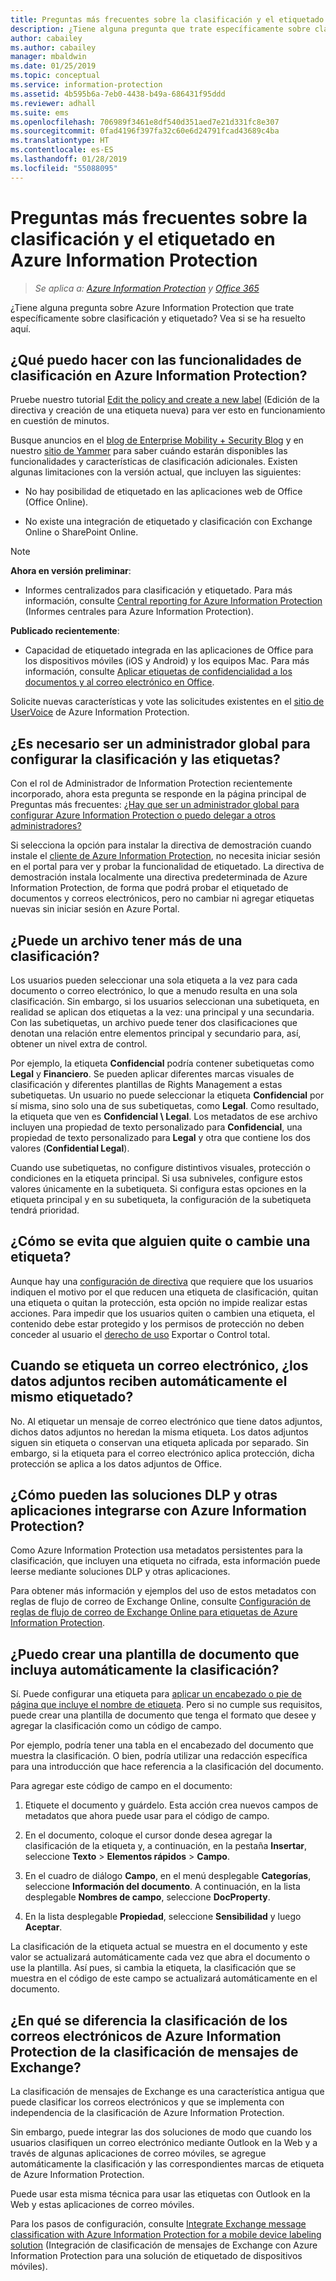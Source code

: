 ```yaml
---
title: Preguntas más frecuentes sobre la clasificación y el etiquetado - AIP
description: ¿Tiene alguna pregunta que trate específicamente sobre clasificación y etiquetado con Azure Information Protection? Vea si se ha resuelto aquí.
author: cabailey
ms.author: cabailey
manager: mbaldwin
ms.date: 01/25/2019
ms.topic: conceptual
ms.service: information-protection
ms.assetid: 4b595b6a-7eb0-4438-b49a-686431f95ddd
ms.reviewer: adhall
ms.suite: ems
ms.openlocfilehash: 706989f3461e8df540d351aed7e21d331fc8e307
ms.sourcegitcommit: 0fad4196f397fa32c60e6d24791fcad43689c4ba
ms.translationtype: HT
ms.contentlocale: es-ES
ms.lasthandoff: 01/28/2019
ms.locfileid: "55088095"
---
```

# <a name="frequently-asked-questions-about-classification-and-labeling-in-azure-information-protection"></a>Preguntas más frecuentes sobre la clasificación y el etiquetado en Azure Information Protection

>*Se aplica a: [Azure Information Protection](https://azure.microsoft.com/pricing/details/information-protection) y [Office 365](https://download.microsoft.com/download/E/C/F/ECF42E71-4EC0-48FF-AA00-577AC14D5B5C/Azure_Information_Protection_licensing_datasheet_EN-US.pdf)*

¿Tiene alguna pregunta sobre Azure Information Protection que trate específicamente sobre clasificación y etiquetado?  Vea si se ha resuelto aquí. 

## <a name="what-can-i-do-with-the-classification-capabilities-in-azure-information-protection"></a>¿Qué puedo hacer con las funcionalidades de clasificación en Azure Information Protection?

Pruebe nuestro tutorial [Edit the policy and create a new label](infoprotect-quick-start-tutorial.md) (Edición de la directiva y creación de una etiqueta nueva) para ver esto en funcionamiento en cuestión de minutos.

Busque anuncios en el [blog de Enterprise Mobility + Security Blog](https://techcommunity.microsoft.com/t5/Enterprise-Mobility-Security/bg-p/enterprisemobilityandsecurity/label-name/Azure%20Information%20Protection) y en nuestro [sitio de Yammer](https://www.yammer.com/askipteam/#/threads/inGroup?type=in_group&feedId=8652489&view=all) para saber cuándo estarán disponibles las funcionalidades y características de clasificación adicionales. Existen algunas limitaciones con la versión actual, que incluyen las siguientes:

- No hay posibilidad de etiquetado en las aplicaciones web de Office (Office Online).

- No existe una integración de etiquetado y clasificación con Exchange Online o SharePoint Online.

> [!NOTE]
> **Ahora en versión preliminar**:
> - Informes centralizados para clasificación y etiquetado. Para más información, consulte [Central reporting for Azure Information Protection](reports-aip.md) (Informes centrales para Azure Information Protection).
>
>**Publicado recientemente**:
> - Capacidad de etiquetado integrada en las aplicaciones de Office para los dispositivos móviles (iOS y Android) y los equipos Mac. Para más información, consulte [Aplicar etiquetas de confidencialidad a los documentos y al correo electrónico en Office](https://aka.ms/officemipdocs).

Solicite nuevas características y vote las solicitudes existentes en el [sitio de UserVoice](https://msip.uservoice.com/) de Azure Information Protection.

## <a name="do-i-need-to-be-a-global-admin-to-configure-classification-and-labels"></a>¿Es necesario ser un administrador global para configurar la clasificación y las etiquetas?

Con el rol de Administrador de Information Protection recientemente incorporado, ahora esta pregunta se responde en la página principal de Preguntas más frecuentes: [¿Hay que ser un administrador global para configurar Azure Information Protection o puedo delegar a otros administradores?](faqs.md#do-you-need-to-be-a-global-admin-to-configure-azure-information-protection-or-can-i-delegate-to-other-administrators)

Si selecciona la opción para instalar la directiva de demostración cuando instale el [cliente de Azure Information Protection](https://www.microsoft.com/en-us/download/details.aspx?id=53018), no necesita iniciar sesión en el portal para ver y probar la funcionalidad de etiquetado. La directiva de demostración instala localmente una directiva predeterminada de Azure Information Protection, de forma que podrá probar el etiquetado de documentos y correos electrónicos, pero no cambiar ni agregar etiquetas nuevas sin iniciar sesión en Azure Portal. 

## <a name="can-a-file-have-more-than-one-classification"></a>¿Puede un archivo tener más de una clasificación?

Los usuarios pueden seleccionar una sola etiqueta a la vez para cada documento o correo electrónico, lo que a menudo resulta en una sola clasificación. Sin embargo, si los usuarios seleccionan una subetiqueta, en realidad se aplican dos etiquetas a la vez: una principal y una secundaria. Con las subetiquetas, un archivo puede tener dos clasificaciones que denotan una relación entre elementos principal y secundario para, así, obtener un nivel extra de control.

Por ejemplo, la etiqueta **Confidencial** podría contener subetiquetas como **Legal** y **Financiero**. Se pueden aplicar diferentes marcas visuales de clasificación y diferentes plantillas de Rights Management a estas subetiquetas. Un usuario no puede seleccionar la etiqueta **Confidencial** por sí misma, sino solo una de sus subetiquetas, como **Legal**. Como resultado, la etiqueta que ven es **Confidencial \ Legal**. Los metadatos de ese archivo incluyen una propiedad de texto personalizado para **Confidencial**, una propiedad de texto personalizado para **Legal** y otra que contiene los dos valores (**Confidential Legal**). 

Cuando use subetiquetas, no configure distintivos visuales, protección o condiciones en la etiqueta principal. Si usa subniveles, configure estos valores únicamente en la subetiqueta. Si configura estas opciones en la etiqueta principal y en su subetiqueta, la configuración de la subetiqueta tendrá prioridad.

## <a name="how-do-i-prevent-somebody-from-removing-or-changing-a-label"></a>¿Cómo se evita que alguien quite o cambie una etiqueta?

Aunque hay una [configuración de directiva](configure-policy-settings.md) que requiere que los usuarios indiquen el motivo por el que reducen una etiqueta de clasificación, quitan una etiqueta o quitan la protección, esta opción no impide realizar estas acciones. Para impedir que los usuarios quiten o cambien una etiqueta, el contenido debe estar protegido y los permisos de protección no deben conceder al usuario el [derecho de uso](configure-usage-rights.md) Exportar o Control total. 

## <a name="when-an-email-is-labeled-do-any-attachments-automatically-get-the-same-labeling"></a>Cuando se etiqueta un correo electrónico, ¿los datos adjuntos reciben automáticamente el mismo etiquetado?

No. Al etiquetar un mensaje de correo electrónico que tiene datos adjuntos, dichos datos adjuntos no heredan la misma etiqueta. Los datos adjuntos siguen sin etiqueta o conservan una etiqueta aplicada por separado. Sin embargo, si la etiqueta para el correo electrónico aplica protección, dicha protección se aplica a los datos adjuntos de Office.

## <a name="how-can-dlp-solutions-and-other-applications-integrate-with-azure-information-protection"></a>¿Cómo pueden las soluciones DLP y otras aplicaciones integrarse con Azure Information Protection?

Como Azure Information Protection usa metadatos persistentes para la clasificación, que incluyen una etiqueta no cifrada, esta información puede leerse mediante soluciones DLP y otras aplicaciones. 

Para obtener más información y ejemplos del uso de estos metadatos con reglas de flujo de correo de Exchange Online, consulte [Configuración de reglas de flujo de correo de Exchange Online para etiquetas de Azure Information Protection](configure-exo-rules.md).

## <a name="can-i-create-a-document-template-that-automatically-includes-the-classification"></a>¿Puedo crear una plantilla de documento que incluya automáticamente la clasificación?

Sí. Puede configurar una etiqueta para [aplicar un encabezado o pie de página que incluye el nombre de etiqueta](configure-policy-markings.md). Pero si no cumple sus requisitos, puede crear una plantilla de documento que tenga el formato que desee y agregar la clasificación como un código de campo. 

Por ejemplo, podría tener una tabla en el encabezado del documento que muestra la clasificación. O bien, podría utilizar una redacción específica para una introducción que hace referencia a la clasificación del documento.

Para agregar este código de campo en el documento:

1. Etiquete el documento y guárdelo. Esta acción crea nuevos campos de metadatos que ahora puede usar para el código de campo.

2. En el documento, coloque el cursor donde desea agregar la clasificación de la etiqueta y, a continuación, en la pestaña **Insertar**, seleccione **Texto** > **Elementos rápidos** > **Campo**.

3. En el cuadro de diálogo **Campo**, en el menú desplegable **Categorías**, seleccione **Información del documento**. A continuación, en la lista desplegable **Nombres de campo**, seleccione **DocProperty**.

4. En la lista desplegable **Propiedad**, seleccione **Sensibilidad** y luego **Aceptar**.

La clasificación de la etiqueta actual se muestra en el documento y este valor se actualizará automáticamente cada vez que abra el documento o use la plantilla. Así pues, si cambia la etiqueta, la clasificación que se muestra en el código de este campo se actualizará automáticamente en el documento.

## <a name="how-is-azure-information-protection-classification-for-emails-different-from-exchange-message-classification"></a>¿En qué se diferencia la clasificación de los correos electrónicos de Azure Information Protection de la clasificación de mensajes de Exchange?

La clasificación de mensajes de Exchange es una característica antigua que puede clasificar los correos electrónicos y que se implementa con independencia de la clasificación de Azure Information Protection. 

Sin embargo, puede integrar las dos soluciones de modo que cuando los usuarios clasifiquen un correo electrónico mediante Outlook en la Web y a través de algunas aplicaciones de correo móviles, se agregue automáticamente la clasificación y las correspondientes marcas de etiqueta de Azure Information Protection. 

Puede usar esta misma técnica para usar las etiquetas con Outlook en la Web y estas aplicaciones de correo móviles.

Para los pasos de configuración, consulte [Integrate Exchange message classification with Azure Information Protection for a mobile device labeling solution](./rms-client/client-admin-guide-customizations.md#integration-with-exchange-message-classification-for-a-mobile-device-labeling-solution) (Integración de clasificación de mensajes de Exchange con Azure Information Protection para una solución de etiquetado de dispositivos móviles). 



